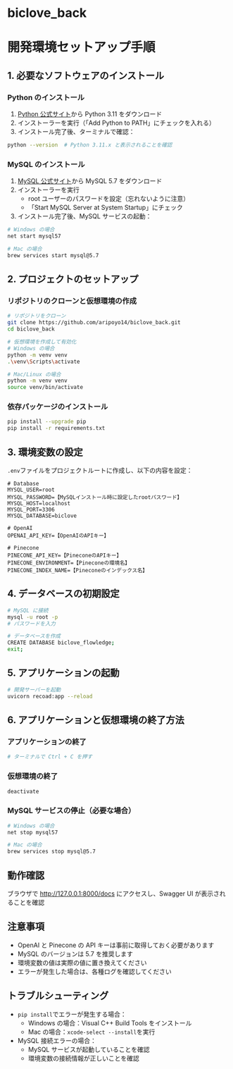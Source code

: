 # biclove_back

# 開発環境セットアップ手順

## 1. 必要なソフトウェアのインストール

### Python のインストール

1. [Python 公式サイト](https://www.python.org/downloads/)から Python 3.11 をダウンロード
2. インストーラーを実行（「Add Python to PATH」にチェックを入れる）
3. インストール完了後、ターミナルで確認：

```bash
python --version  # Python 3.11.x と表示されることを確認
```

### MySQL のインストール

1. [MySQL 公式サイト](https://dev.mysql.com/downloads/mysql/)から MySQL 5.7 をダウンロード
2. インストーラーを実行
   - root ユーザーのパスワードを設定（忘れないように注意）
   - 「Start MySQL Server at System Startup」にチェック
3. インストール完了後、MySQL サービスの起動：

```bash
# Windows の場合
net start mysql57

# Mac の場合
brew services start mysql@5.7
```

## 2. プロジェクトのセットアップ

### リポジトリのクローンと仮想環境の作成

```bash
# リポジトリをクローン
git clone https://github.com/aripoyo14/biclove_back.git
cd biclove_back

# 仮想環境を作成して有効化
# Windows の場合
python -m venv venv
.\venv\Scripts\activate

# Mac/Linux の場合
python -m venv venv
source venv/bin/activate
```

### 依存パッケージのインストール

```bash
pip install --upgrade pip
pip install -r requirements.txt
```

## 3. 環境変数の設定

`.env`ファイルをプロジェクトルートに作成し、以下の内容を設定：

```env
# Database
MYSQL_USER=root
MYSQL_PASSWORD=【MySQLインストール時に設定したrootパスワード】
MYSQL_HOST=localhost
MYSQL_PORT=3306
MYSQL_DATABASE=biclove

# OpenAI
OPENAI_API_KEY=【OpenAIのAPIキー】

# Pinecone
PINECONE_API_KEY=【PineconeのAPIキー】
PINECONE_ENVIRONMENT=【Pineconeの環境名】
PINECONE_INDEX_NAME=【Pineconeのインデックス名】
```

## 4. データベースの初期設定

```bash
# MySQL に接続
mysql -u root -p
# パスワードを入力

# データベースを作成
CREATE DATABASE biclove_flowledge;
exit;
```

## 5. アプリケーションの起動

```bash
# 開発サーバーを起動
uvicorn recoad:app --reload
```

## 6. アプリケーションと仮想環境の終了方法

### アプリケーションの終了

```bash
# ターミナルで Ctrl + C を押す
```

### 仮想環境の終了

```bash
deactivate
```

### MySQL サービスの停止（必要な場合）

```bash
# Windows の場合
net stop mysql57

# Mac の場合
brew services stop mysql@5.7
```

## 動作確認

ブラウザで http://127.0.0.1:8000/docs にアクセスし、Swagger UI が表示されることを確認

## 注意事項

- OpenAI と Pinecone の API キーは事前に取得しておく必要があります
- MySQL のバージョンは 5.7 を推奨します
- 環境変数の値は実際の値に置き換えてください
- エラーが発生した場合は、各種ログを確認してください

## トラブルシューティング

- `pip install`でエラーが発生する場合：
  - Windows の場合：Visual C++ Build Tools をインストール
  - Mac の場合：`xcode-select --install`を実行
- MySQL 接続エラーの場合：
  - MySQL サービスが起動していることを確認
  - 環境変数の接続情報が正しいことを確認

